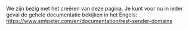 We zijn bezig met het creëren van deze pagina.
Je kunt voor nu in ieder geval de gehele documentatie bekijken in het Engels:
https://www.smtpeter.com/en/documentation/rest-sender-domains
